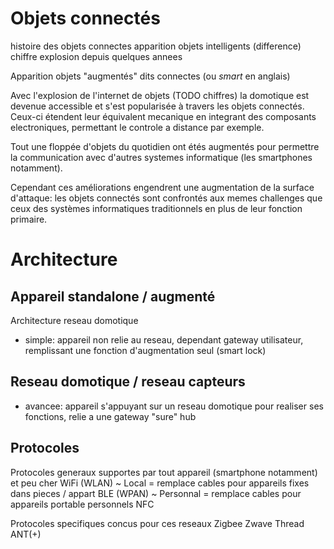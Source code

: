 <!--
Le but est d'étudier l'architecture des systèmes domotiques sous l'angle de la sécurité pour chercher des possibles fuites d'informations ou compromossions possible.  
L'état de l'art révèle différentes architecture suivant le besoin et l'intégration voulue ainsi qu'une variété de canaux de communications plus ou moins adaptés.  
Je me focaliserait sur les architecture contenant un *hub* domotique reliant tout les appareils ainsi que le protocole de communication `Bluetooth` en mode `Low Energy` (`BLE`).  
Après étude de l'historique des attaques perpétuées sur le `BLE` et les objets domotique (connectés), je me consacrerait à la réalisation d'une preuve de concept sur des appareils `BLE`.
-->

# Objets connectés

histoire des objets connectes
apparition objets intelligents (difference)
chiffre explosion depuis quelques annees

Apparition objets "augmentés" dits connectes (ou *smart* en anglais)

Avec l'explosion de l'internet de objets (TODO chiffres) la domotique est devenue accessible et s'est popularisée à travers les objets connectés. Ceux-ci étendent leur équivalent mecanique en integrant des composants electroniques, permettant le controle a distance par exemple.  

Tout une floppée d'objets du quotidien ont étés augmentés pour permettre la communication avec d'autres systemes informatique (les smartphones notamment).

Cependant ces améliorations engendrent une augmentation de la surface d'attaque: les objets connectés sont confrontés aux memes challenges que ceux des systèmes informatiques traditionnels en plus de leur fonction primaire.  

<!--
# Domotique

Avec l'explosion de l'internet de objets (TODO chiffres) la domotique est devenue accessible et s'est popularisée à travers les objets connectés. Ceux-ci étendent leur équivalent mecanique en integrant des composants electroniques, permettant le controle a distance par exemple.  
Ces ameliorations engendrent une augmentation de la surface d'attaque car leur modèle de menace doit intégrer non seulement leur fontion primaire (serrure, lampe, ...) mais également les systèmes informatiques utilisé.  

Comme dans beaucoup de secteurs industriels, la sécurité n'est pas la priorité des fabriquants d'objets connectés. 
Ces appareils gerent des donnees utilisateur (personnelles) et leur utilisation pe critique (serrure, voiture).
Devices peu cher generalement, bcp market/hype (voir ces), securite sous cote (mm si mtn c gage qualite) car fct avant tout.

Les 

Ces ameliorations engendrent une augmentation de la surface d'attaque car ces *objets intelligents* (ou connectés) doivent résoudre les mêmes challenge que ceux des systèmes informatiques traditionnels en plus de leur fonction primaire.  
Ces ameliorations engendrent une augmentation de la surface d'attaque de par l'integration et la communication entre systemes informatiques.
explosion IoT, democratisation domotique, connexion de differents appareils (alexa, smartphone ,sensor, smart things).
Securite souvent sous estimee, protocoles non adaptes et solution mal implementee / configuree

-->

# Architecture

## Appareil standalone / augmenté
Architecture reseau domotique
- simple: appareil non relie au reseau, dependant gateway utilisateur, remplissant une fonction d'augmentation seul (smart lock)

## Reseau domotique / reseau capteurs
- avancee: appareil s'appuyant sur un reseau domotique pour realiser ses fonctions, relie a une gateway "sure" hub

## Protocoles

Protocoles generaux supportes par tout appareil (smartphone notamment) et peu cher
WiFi (WLAN) ~ Local = remplace cables pour appareils fixes dans pieces / appart
BLE (WPAN) ~ Personnal = remplace cables pour appareils portable personnels
NFC

Protocoles specifiques concus pour ces reseaux
Zigbee
Zwave
Thread
ANT(+)